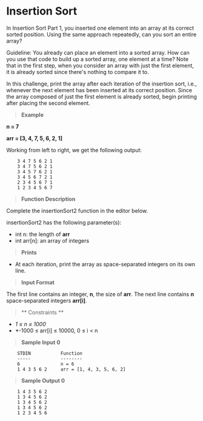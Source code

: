 # Insertion Sort

In Insertion Sort Part 1, you inserted one element into an array at its correct sorted position. 
Using the same approach repeatedly, can you sort an entire array?

Guideline: You already can place an element into a sorted array. How can you use that code 
to build up a sorted array, one element at a time? Note that in the first step, 
when you consider an array with just the first element, it is already sorted 
since there's nothing to compare it to.

In this challenge, print the array after each iteration of the insertion sort, i.e., 
whenever the next element has been inserted at its correct position. Since the array composed 
of just the first element is already sorted, begin printing after placing the second element.

>**Example**

**n = 7**

**arr = [3, 4, 7, 5, 6, 2, 1]**

Working from left to right, we get the following output:

```
    3 4 7 5 6 2 1
    3 4 7 5 6 2 1
    3 4 5 7 6 2 1
    3 4 5 6 7 2 1
    2 3 4 5 6 7 1
    1 2 3 4 5 6 7
```

>**Function Description**

Complete the insertionSort2 function in the editor below.

insertionSort2 has the following parameter(s):

- int n: the length of **arr**
- int arr[n]: an array of integers

>**Prints**

- At each iteration, print the array as space-separated integers on its own line.

>**Input Format**

The first line contains an integer, **n**, the size of **arr**.
The next line contains **n** space-separated integers **arr[i]**.

> ** Constraints **

- *1 &le; n &le; 1000*
- *-1000 &le; arr[i] &le; 10000, 0 &le; i < n



> **Sample Input 0**
```
    STDIN           Function
    -----           --------
    6               n = 6
    1 4 3 5 6 2     arr = [1, 4, 3, 5, 6, 2]
```

> **Sample Output 0**
```
    1 4 3 5 6 2 
    1 3 4 5 6 2 
    1 3 4 5 6 2 
    1 3 4 5 6 2 
    1 2 3 4 5 6 
```
